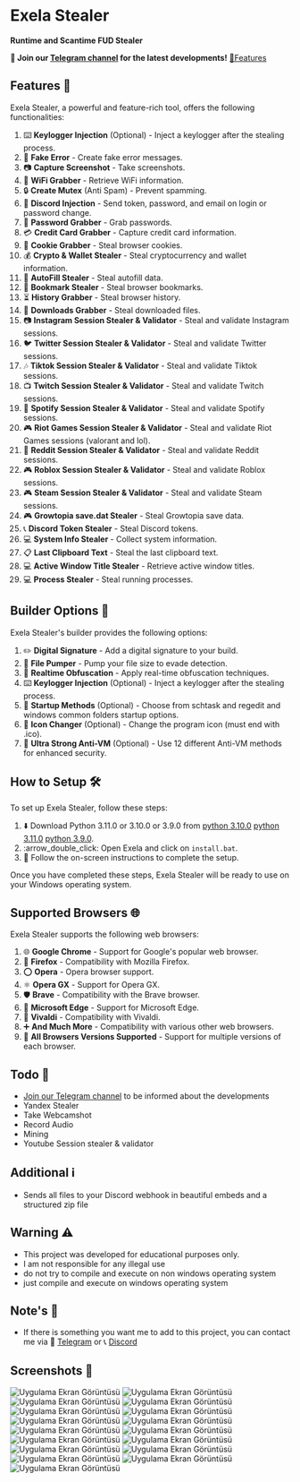 # Exela Stealer

**Runtime and Scantime FUD Stealer**

**📢 Join our [Telegram channel](https://t.me/ExelaStealer) for the latest developments!**
[🔰Features](#Features)
## Features 🚀

Exela Stealer, a powerful and feature-rich tool, offers the following functionalities:

1. :keyboard: **Keylogger Injection** (Optional) - Inject a keylogger after the stealing process.
2. :page_with_curl: **Fake Error** - Create fake error messages.
3. :camera: **Capture Screenshot** - Take screenshots.
4. :signal_strength: **WiFi Grabber** - Retrieve WiFi information.
5. :lock: **Create Mutex** (Anti Spam) - Prevent spamming.
6. :calling: **Discord Injection** - Send token, password, and email on login or password change.
7. :key: **Password Grabber** - Grab passwords.
8. :credit_card: **Credit Card Grabber** - Capture credit card information.
9. :cookie: **Cookie Grabber** - Steal browser cookies.
10. :moneybag: **Crypto & Wallet Stealer** - Steal cryptocurrency and wallet information.
11. :cookie: **AutoFill Stealer** - Steal autofill data.
12. :bookmark: **Bookmark Stealer** - Steal browser bookmarks.
13. :hourglass_flowing_sand: **History Grabber** - Steal browser history.
14. :floppy_disk: **Downloads Grabber** - Steal downloaded files.
15. :camera: **Instagram Session Stealer & Validator** - Steal and validate Instagram sessions.
16. :bird: **Twitter Session Stealer & Validator** - Steal and validate Twitter sessions.
17. :notes: **Tiktok Session Stealer & Validator** - Steal and validate Tiktok sessions.
18. :tv: **Twitch Session Stealer & Validator** - Steal and validate Twitch sessions.
19. :musical_note: **Spotify Session Stealer & Validator** - Steal and validate Spotify sessions.
20. :video_game: **Riot Games Session Stealer & Validator** - Steal and validate Riot Games sessions (valorant and lol).
21. :speech_balloon: **Reddit Session Stealer & Validator** - Steal and validate Reddit sessions.
22. :video_game: **Roblox Session Stealer & Validator** - Steal and validate Roblox sessions.
23. :video_game: **Steam Session Stealer & Validator** - Steal and validate Steam sessions.
24. :video_game: **Growtopia save.dat Stealer** - Steal Growtopia save data.
25. :telephone_receiver: **Discord Token Stealer** - Steal Discord tokens.
26. :computer: **System Info Stealer** - Collect system information.
27. :clipboard: **Last Clipboard Text** - Steal the last clipboard text.
28. :computer: **Active Window Title Stealer** - Retrieve active window titles.
29. :computer: **Process Stealer** - Steal running processes.


## Builder Options 🔧

Exela Stealer's builder provides the following options:

1. :pencil2: **Digital Signature** - Add a digital signature to your build.
2. :floppy_disk: **File Pumper** - Pump your file size to evade detection.
3. :twisted_rightwards_arrows: **Realtime Obfuscation** - Apply real-time obfuscation techniques.
4. :keyboard: **Keylogger Injection** (Optional) - Inject a keylogger after the stealing process.
5. :rocket: **Startup Methods** (Optional) - Choose from schtask and regedit and windows common folders startup options.
6. :art: **Icon Changer** (Optional) - Change the program icon (must end with .ico).
7. :no_entry_sign: **Ultra Strong Anti-VM** (Optional) - Use 12 different Anti-VM methods for enhanced security.

## How to Setup 🛠️

To set up Exela Stealer, follow these steps:

1. :arrow_down: Download Python 3.11.0 or 3.10.0 or 3.9.0 from [python 3.10.0](https://www.python.org/ftp/python/3.10.0/python-3.10.0-amd64.exe) [python 3.11.0](https://www.python.org/ftp/python/3.11.0/python-3.11.0-amd64.exe) [python 3.9.0](https://www.python.org/ftp/python/3.9.0/python-3.9.0.exe).
2. :arrow_double_click: Open Exela and click on `install.bat`.
3. :rocket: Follow the on-screen instructions to complete the setup.

Once you have completed these steps, Exela Stealer will be ready to use on your Windows operating system.

## Supported Browsers 🌐
Exela Stealer supports the following web browsers:

1. :globe_with_meridians: **Google Chrome** - Support for Google's popular web browser.
2. :fox_face: **Firefox** - Compatibility with Mozilla Firefox.
3. :o: **Opera** - Opera browser support.
4. :atom_symbol: **Opera GX** - Support for Opera GX.
5. :shield: **Brave** - Compatibility with the Brave browser.
6. :european_castle: **Microsoft Edge** - Support for Microsoft Edge.
7. :musical_note: **Vivaldi** - Compatibility with Vivaldi.
8. :heavy_plus_sign: **And Much More** - Compatibility with various other web browsers.
9. :arrows_counterclockwise: **All Browsers Versions Supported** - Support for multiple versions of each browser.

## Todo 📝

- [Join our Telegram channel](https://t.me/ExelaStealer) to be informed about the developments
- Yandex Stealer
- Take Webcamshot
- Record Audio
- Mining
- Youtube Session stealer & validator

## Additional ℹ️

- Sends all files to your Discord webhook in beautiful embeds and a structured zip file

## Warning ⚠️

- This project was developed for educational purposes only.
- I am not responsible for any illegal use
- do not try to compile and execute on non windows operating system
- just compile and execute on windows operating system

## Note's 📢

- If there is something you want me to add to this project, you can contact me via :speech_balloon: [Telegram](https://t.me/quicaxd) or :telephone_receiver: [Discord](https://discordapp.com/users/quicaxd.)


## Screenshots 📸

![Uygulama Ekran Görüntüsü](https://i.hizliresim.com/pukzrjo.png)
![Uygulama Ekran Görüntüsü](https://i.hizliresim.com/2t4wk7a.png)
![Uygulama Ekran Görüntüsü](https://i.hizliresim.com/tlw310u.png)
![Uygulama Ekran Görüntüsü](https://i.hizliresim.com/3z9533v.png)
![Uygulama Ekran Görüntüsü](https://i.ibb.co/2nrWkjY/image2.png)
![Uygulama Ekran Görüntüsü](https://i.hizliresim.com/fkrwgnz.png)
![Uygulama Ekran Görüntüsü](https://i.hizliresim.com/p6g34k7.png)
![Uygulama Ekran Görüntüsü](https://i.hizliresim.com/pwjcr7q.png)
![Uygulama Ekran Görüntüsü](https://i.hizliresim.com/rq5f3aq.png)
![Uygulama Ekran Görüntüsü](https://i.hizliresim.com/1tgq2pk.png)
![Uygulama Ekran Görüntüsü](https://i.hizliresim.com/q7fo0uh.png)
![Uygulama Ekran Görüntüsü](https://i.hizliresim.com/6lq5j31.png)
![Uygulama Ekran Görüntüsü](https://i.hizliresim.com/rkf9h1w.png)
![Uygulama Ekran Görüntüsü](https://i.hizliresim.com/74f0h7v.png)
![Uygulama Ekran Görüntüsü](https://i.hizliresim.com/hoih3vl.png)
![Uygulama Ekran Görüntüsü](https://i.hizliresim.com/d94lzcd.png)
![Uygulama Ekran Görüntüsü](https://i.hizliresim.com/6cwpmyn.png)
